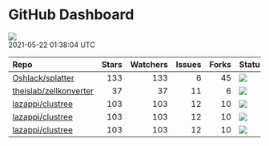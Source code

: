 GitHub Dashboard
================

![](https://github.com/lazappi/gh-dashboard/workflows/Render%20Status/badge.svg)  
2021-05-22 01:38:04 UTC

| Repo                                                                | Stars | Watchers | Issues | Forks | Status                                                                                                                                                  | Commit                                                                                                                                                                |
| :------------------------------------------------------------------ | ----: | -------: | -----: | ----: | :------------------------------------------------------------------------------------------------------------------------------------------------------ | :-------------------------------------------------------------------------------------------------------------------------------------------------------------------- |
| [Oshlack/splatter](https://github.com/Oshlack/splatter)             |   133 |      133 |      6 |    45 | [![](https://github.com/Oshlack/splatter/workflows/R-CMD-check-bioc/badge.svg)](https://github.com/Oshlack/splatter/actions/runs/859753248)             | <a href="https://github.com/Oshlack/splatter/commit/bef776a105d49621545d237cf671f4de990d8b0d" title="Merge branch 'RELEASE_3_13'">bef776</a>                          |
| [theislab/zellkonverter](https://github.com/theislab/zellkonverter) |    37 |       37 |     11 |     6 | [![](https://github.com/theislab/zellkonverter/workflows/R-CMD-check-bioc/badge.svg)](https://github.com/theislab/zellkonverter/actions/runs/859859261) | <a href="https://github.com/theislab/zellkonverter/commit/eef05c9839ab8bbaa53a087e329023c24454762f" title="Merge remote-tracking branch 'upstream/master'">eef05c</a> |
| [lazappi/clustree](https://github.com/lazappi/clustree)             |   103 |      103 |     12 |    10 | [![](https://github.com/lazappi/clustree/workflows/R-CMD-check/badge.svg)](https://github.com/lazappi/clustree/actions/runs/450958999)                  | <a href="https://github.com/lazappi/clustree/commit/df3f57713c44cf2254aa64f889c4b376cd01e7df" title="Update CI (#68)">df3f57</a>                                      |
| [lazappi/clustree](https://github.com/lazappi/clustree)             |   103 |      103 |     12 |    10 | [![](https://github.com/lazappi/clustree/workflows/pkgdown/badge.svg)](https://github.com/lazappi/clustree/actions/runs/450887969)                      | <a href="https://github.com/lazappi/clustree/commit/887e1d05ecf7dcf22b3beea3b513b8ed287cf47e" title="Run test coverage GHA on ci branch">887e1d</a>                   |
| [lazappi/clustree](https://github.com/lazappi/clustree)             |   103 |      103 |     12 |    10 | [![](https://github.com/lazappi/clustree/workflows/test-coverage/badge.svg)](https://github.com/lazappi/clustree/actions/runs/450959002)                | <a href="https://github.com/lazappi/clustree/commit/df3f57713c44cf2254aa64f889c4b376cd01e7df" title="Update CI (#68)">df3f57</a>                                      |
